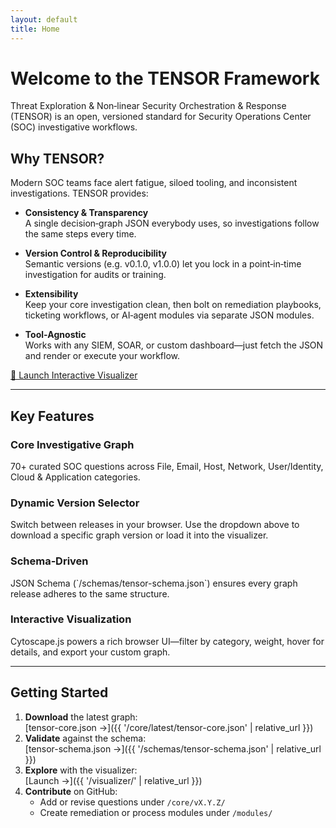 ```yaml
---
layout: default
title: Home
---
```


<div class="hero">
  <h1>Welcome to the TENSOR Framework</h1>
  <p>
    Threat Exploration & Non‑linear Security Orchestration & Response (TENSOR)
    is an open, versioned standard for Security Operations Center (SOC)
    investigative workflows.
  </p>
</div>

## Why TENSOR?

Modern SOC teams face alert fatigue, siloed tooling, and inconsistent
investigations. TENSOR provides:

- **Consistency & Transparency**  
  A single decision‑graph JSON everybody uses, so investigations follow the
  same steps every time.

- **Version Control & Reproducibility**  
  Semantic versions (e.g. v0.1.0, v1.0.0) let you lock in a point‑in‑time
  investigation for audits or training.

- **Extensibility**  
  Keep your core investigation clean, then bolt on remediation playbooks,
  ticketing workflows, or AI‑agent modules via separate JSON modules.

- **Tool‑Agnostic**  
  Works with any SIEM, SOAR, or custom dashboard—just fetch the JSON and
  render or execute your workflow.

<div class="cta">
  <a href="{{ '/visualizer/' | relative_url }}">🚀 Launch Interactive Visualizer</a>
</div>

---

## Key Features

<div class="features">

  <div class="feature-card">
    <h3>Core Investigative Graph</h3>
    <p>
      70+ curated SOC questions across File, Email, Host, Network,
      User/Identity, Cloud & Application categories.
    </p>
  </div>

  <div class="feature-card">
    <h3>Dynamic Version Selector</h3>
    <p>
      Switch between releases in your browser. Use the dropdown above
      to download a specific graph version or load it into the visualizer.
    </p>
  </div>

  <div class="feature-card">
    <h3>Schema‑Driven</h3>
    <p>
      JSON Schema (`/schemas/tensor-schema.json`) ensures every graph
      release adheres to the same structure.
    </p>
  </div>

  <div class="feature-card">
    <h3>Interactive Visualization</h3>
    <p>
      Cytoscape.js powers a rich browser UI—filter by category, weight,
      hover for details, and export your custom graph.
    </p>
  </div>

</div>

---

## Getting Started

1. **Download** the latest graph:  
   [tensor-core.json →]({{ '/core/latest/tensor-core.json' | relative_url }})
2. **Validate** against the schema:  
   [tensor-schema.json →]({{ '/schemas/tensor-schema.json' | relative_url }})
3. **Explore** with the visualizer:  
   [Launch →]({{ '/visualizer/' | relative_url }})
4. **Contribute** on GitHub:  
   - Add or revise questions under `/core/vX.Y.Z/`  
   - Create remediation or process modules under `/modules/`

